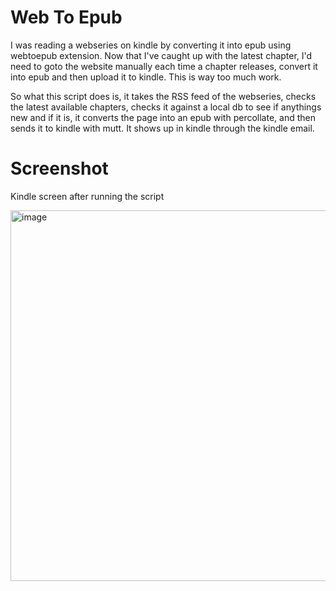 # Web To Epub

I was reading a webseries on kindle by converting it into epub using webtoepub extension. Now that I've caught up with the latest chapter, I'd need to goto the website manually each time a chapter releases, convert it into epub and then upload it to kindle. This is way too much work.

So what this script does is, it takes the RSS feed of the webseries, checks the latest available chapters, checks it against a local db to see if anythings new and if it is, it converts the page into an epub with percollate, and then sends it to kindle with mutt. It shows up in kindle through the kindle email. 

# Screenshot

Kindle screen after running the script

<img width="593" alt="image" src="https://user-images.githubusercontent.com/9362269/232269180-67b13efa-d80c-428d-93c4-6cba9575b0f4.png">


